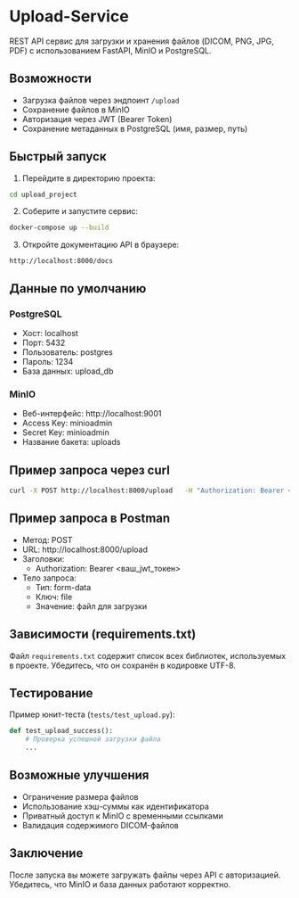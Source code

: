 
# Upload-Service

REST API сервис для загрузки и хранения файлов (DICOM, PNG, JPG, PDF) с использованием FastAPI, MinIO и PostgreSQL.

## Возможности

- Загрузка файлов через эндпоинт `/upload`
- Сохранение файлов в MinIO
- Авторизация через JWT (Bearer Token)
- Сохранение метаданных в PostgreSQL (имя, размер, путь)

## Быстрый запуск

1. Перейдите в директорию проекта:
```bash
cd upload_project
```

2. Соберите и запустите сервис:
```bash
docker-compose up --build
```

3. Откройте документацию API в браузере:
```
http://localhost:8000/docs
```

## Данные по умолчанию

### PostgreSQL
- Хост: localhost
- Порт: 5432
- Пользователь: postgres
- Пароль: 1234
- База данных: upload_db

### MinIO
- Веб-интерфейс: http://localhost:9001
- Access Key: minioadmin
- Secret Key: minioadmin
- Название бакета: uploads

## Пример запроса через curl

```bash
curl -X POST http://localhost:8000/upload   -H "Authorization: Bearer <ваш_jwt_токен>"   -F "file=@/путь/к/файлу.pdf"
```

## Пример запроса в Postman
- Метод: POST
- URL: http://localhost:8000/upload
- Заголовки:
  - Authorization: Bearer <ваш_jwt_токен>
- Тело запроса:
  - Тип: form-data
  - Ключ: file
  - Значение: файл для загрузки

## Зависимости (requirements.txt)

Файл `requirements.txt` содержит список всех библиотек, используемых в проекте. Убедитесь, что он сохранён в кодировке UTF-8.

## Тестирование

Пример юнит-теста (`tests/test_upload.py`):
```python
def test_upload_success():
    # Проверка успешной загрузки файла
    ...
```

## Возможные улучшения

- Ограничение размера файлов
- Использование хэш-суммы как идентификатора
- Приватный доступ к MinIO с временными ссылками
- Валидация содержимого DICOM-файлов

## Заключение

После запуска вы можете загружать файлы через API с авторизацией. Убедитесь, что MinIO и база данных работают корректно.
